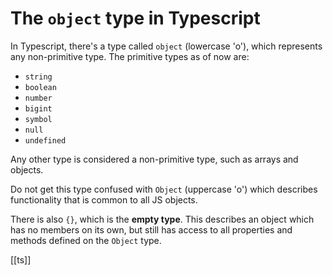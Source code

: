 # The `object` type in Typescript

In Typescript, there's a type called `object` (lowercase 'o'), which represents any non-primitive type. The primitive types as of now are:
* `string`
* `boolean`
* `number`
* `bigint`
* `symbol`
* `null`
* `undefined`

Any other type is considered a non-primitive type, such as arrays and objects.

Do not get this type confused with `Object` (uppercase 'o') which describes functionality that is common to all JS objects.

There is also `{}`, which is the **empty type**. This describes an object which has no members on its own, but still has access to all properties and methods defined on the `Object` type.

[[ts]]